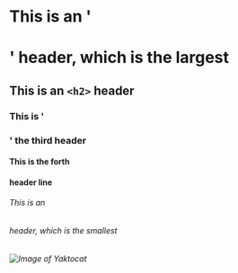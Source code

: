 # This is an '<h1>' header, which is the largest

## This is an `<h2>` header

### This is '<h3>' the third header 

#### This is the forth <h4> header line

###### This is an <h6> header, which is the smallest

###### ![Image of Yaktocat](https://octodex.github.com/images/yaktocat.png)
